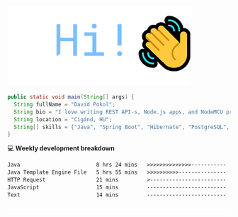 ![Hi!](assets/images/hi.png)

```java
public static void main(String[] args) {
  String fullName = "David Pokol";
  String bio = "I love writing REST API-s, Node.js apps, and NodeMCU programs";
  String location = "Cigánd, HU";
  String[] skills = {"Java", "Spring Boot", "Hibernate", "PostgreSQL", "Git"};
}
```

💻 **Weekly development breakdown**
<!--START_SECTION:waka-->

```txt
Java                        8 hrs 24 mins   >>>>>>>>>>>>>>-----------   54.63 %
Java Template Engine File   5 hrs 55 mins   >>>>>>>>>>---------------   38.52 %
HTTP Request                21 mins         >------------------------   02.34 %
JavaScript                  15 mins         -------------------------   01.73 %
Text                        14 mins         -------------------------   01.58 %
```

<!--END_SECTION:waka-->

![footer](assets/images/footer.png)
